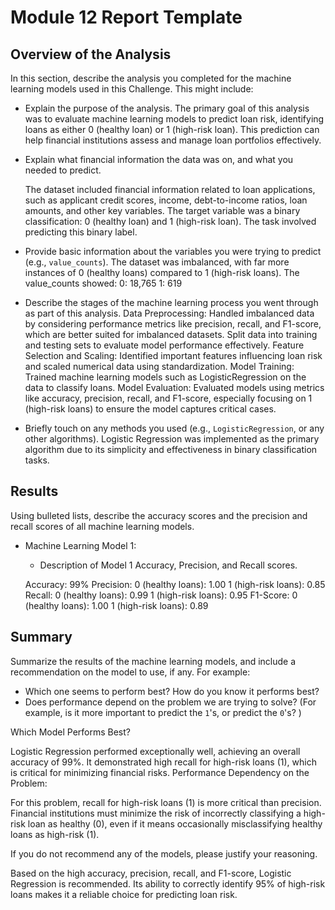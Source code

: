 # Module 12 Report Template

## Overview of the Analysis

In this section, describe the analysis you completed for the machine learning models used in this Challenge. This might include:

* Explain the purpose of the analysis. The primary goal of this analysis was to evaluate machine learning models to predict loan risk, identifying loans as either 0 (healthy loan) or 1 (high-risk loan). This prediction can help financial institutions assess and manage loan portfolios effectively.

  
* Explain what financial information the data was on, and what you needed to predict.

  The dataset included financial information related to loan applications, such as applicant credit scores, income, debt-to-income ratios, loan amounts, and other key variables.
The target variable was a binary classification: 0 (healthy loan) and 1 (high-risk loan). The task involved predicting this binary label.


* Provide basic information about the variables you were trying to predict (e.g., `value_counts`).
The dataset was imbalanced, with far more instances of 0 (healthy loans) compared to 1 (high-risk loans). The value_counts showed:
0: 18,765
1: 619
  
* Describe the stages of the machine learning process you went through as part of this analysis.
Data Preprocessing:
Handled imbalanced data by considering performance metrics like precision, recall, and F1-score, which are better suited for imbalanced datasets.
Split data into training and testing sets to evaluate model performance effectively.
Feature Selection and Scaling:
Identified important features influencing loan risk and scaled numerical data using standardization.
Model Training:
Trained machine learning models such as LogisticRegression on the data to classify loans.
Model Evaluation:
Evaluated models using metrics like accuracy, precision, recall, and F1-score, especially focusing on 1 (high-risk loans) to ensure the model captures critical cases.


* Briefly touch on any methods you used (e.g., `LogisticRegression`, or any other algorithms).
 Logistic Regression was implemented as the primary algorithm due to its simplicity and effectiveness in binary classification tasks.

## Results

Using bulleted lists, describe the accuracy scores and the precision and recall scores of all machine learning models.

* Machine Learning Model 1:
    * Description of Model 1 Accuracy, Precision, and Recall scores.
 
  Accuracy: 99%
Precision:
0 (healthy loans): 1.00
1 (high-risk loans): 0.85
Recall:
0 (healthy loans): 0.99
1 (high-risk loans): 0.95
F1-Score:
0 (healthy loans): 1.00
1 (high-risk loans): 0.89

## Summary

Summarize the results of the machine learning models, and include a recommendation on the model to use, if any. For example:

* Which one seems to perform best? How do you know it performs best?
* Does performance depend on the problem we are trying to solve? (For example, is it more important to predict the `1`'s, or predict the `0`'s? )
  
Which Model Performs Best?

Logistic Regression performed exceptionally well, achieving an overall accuracy of 99%. It demonstrated high recall for high-risk loans (1), which is critical for minimizing financial risks.
Performance Dependency on the Problem:

For this problem, recall for high-risk loans (1) is more critical than precision. Financial institutions must minimize the risk of incorrectly classifying a high-risk loan as healthy (0), even if it means occasionally misclassifying healthy loans as high-risk (1).
  

If you do not recommend any of the models, please justify your reasoning.

Based on the high accuracy, precision, recall, and F1-score, Logistic Regression is recommended. Its ability to correctly identify 95% of high-risk loans makes it a reliable choice for predicting loan risk.
